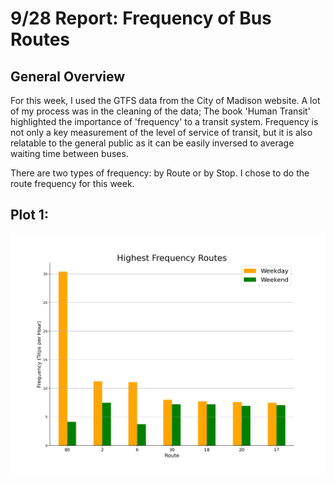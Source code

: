# 9/28 Report: Frequency of Bus Routes 


## General Overview

For this week, I used the GTFS data from the City of Madison website. A lot of my process was in the cleaning of the data; The book 'Human Transit' highlighted the importance of 'frequency' to a transit system. Frequency is not only a key measurement of the level of service of transit, but it is also relatable to the general public as it can be easily inversed to average waiting time between buses.

There are two types of frequency: by Route or by Stop. I chose to do the route frequency for this week. 

## Plot 1:

<img src="FrequencyRouteBar.png">


